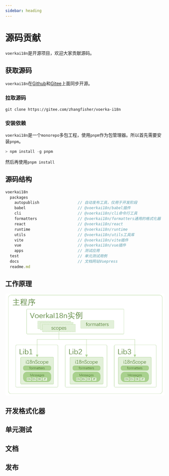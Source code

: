 ```yaml
---
sidebar: heading
---
```


# 源码贡献

`voerkai18n`是开源项目，欢迎大家贡献源码。

## 获取源码

`voerkai18n`在[Github](https://github.com/zhangfisher/voerka-i18n)和[Gitee](https://gitee.com/zhangfisher/voerka-i18n)上面同步开源。

### 拉取源码

```shell
git clone https://gitee.com/zhangfisher/voerka-i18n
```

### 安装依赖

`voerkai18n`是一个`monorepo`多包工程，使用`pnpm`作为包管理器。所以首先需要安装`pnpm`。

```javascript | pure
> npm install -g pnpm
```

然后再使用`pnpm install`

## 源码结构

```javascript | pure
voerkai18n
  packages
    autopublish					// 自动发布工具，仅用于开发阶段
    babel						// @voerkai18n/babel插件
    cli							// @voerkai18n/cli命令行工具
    formatters					// @voerkai18n/formatters通用的格式化器
    react						// @voerkai18n/react
    runtime						// @voerkai18n/runtime
    utils						// @voerkai18n/utils工具库
    vite						// @voerkai18n/vite插件
    vue    						// @voerkai18n/vue插件
  	apps						// 测试应用
  test  						// 单元测试用例
  docs							// 文档网站Vuepress
  readme.md
```

## 工作原理

![](/images/arch.png)

## 开发格式化器



## 单元测试



## 文档




## 发布







